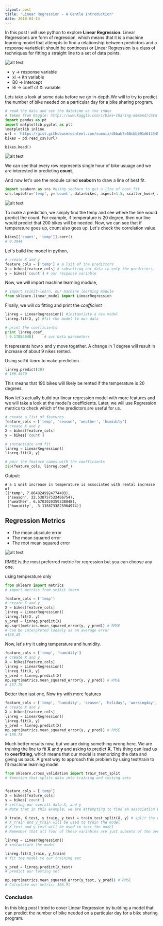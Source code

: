 ```yaml
---
layout: post
title: "Linear Regression - A Gentle Introduction"
date: 2018-04-13
---
```


In this post I will use python to explore **Linear Regression**. Linear Regressions are form of regression, which means that it is a 
machine learning model that attempts to find a relationship between predictors and a response variable(it should be continous) or 
Linear Regression is a class of techniques for fitting a straight line to a set of data points.
            
![alt text](/img/linear4.jpeg)

* y -> response variable
* xi -> ith variable
* B0 -> intercept
* Bi -> coeff of Xi variable

Lets take a look at some data before we go in-depth.We will to try to predict the number of bike needed on a particular day for a bike 
sharing program.

```python
# read the data and set the datetime as the index
# taken from Kaggle: https://www.kaggle.com/c/bike-sharing-demand/data
import pandas as pd
import matplotlib.pyplot as plt
%matplotlib inline
url = 'https://gist.githubusercontent.com/summii/d6bab7e50cbb691d61354564b0972b69/raw/8d3ec48ac2e2c12fa4b95c8d8aa257c1799e31bc/bikeshare.csv'
bikes = pd.read_csv(url)

bikes.head()
```

![alt text](/img/linear0.png)

We can see that every row represents single hour of bike usuage and we are interested in predicting **count**.

And now let's use the module called **seaborn** to draw a line of best fit.

```python
import seaborn as sns #using seaborn to get a line of best fit
sns.lmplot(x='temp', y='count', data=bikes, aspect=1.5, scatter_kws={'alpha':0.2})
```
![alt text](/img/linear2.png)

To make a prediction, we simply find the temp and see where the line would predict the count. For example, if temperature is 20 degree, then our line would predict that 200 bikes will be needed. Now, we can see that if temperature goes up, count also goes up. Let's check the correlation value.

```python
bikes[['count', 'temp']].corr()
# 0.3944
```

Let's build the model in python,

```python
# create X and y
feature_cols = ['temp'] # a lsit of the predictors
X = bikes[feature_cols] # subsetting our data to only the predictors
y = bikes['count'] # our response variable
```
Now, we will import machine learning module,

```python
# import scikit-learn, our machine learning module
from sklearn.linear_model import LinearRegression
```

Finally, we will do fitting and print the *coefficient*

```python
linreg = LinearRegression() #instantiate a new model
linreg.fit(X, y) #fit the model to our data

# print the coefficients
print linreg.coef_
[ 9.17054048]     # our beta parameters
```

It represents how x and y move together. A change in 1 degree will result in increase of about 9 nikes rented.

Using *scikit-learn* to make prediction.

```python
linreg.predict(20)
# 189.4570
```

This means that 190 bikes will likely be rented if the temperature is 20 degrees.

Now let's actually build our linear regression model with more features and we will take a look at the model's coefficients. Later, we will use Regression metrics to check which of the predictors are useful for us.

```python
# create a list of features
feature_cols = ['temp', 'season', 'weather', 'humidity']
# create X and y
X = bikes[feature_cols]
y = bikes['count']

# instantiate and fit
linreg = LinearRegression()
linreg.fit(X, y)

# pair the feature names with the coefficients
zip(feature_cols, linreg.coef_)
```
Output:

```pyhton
# a 1 unit increase in temperature is associated with rental increase of
[('temp', 7.8648249924774403), 
 ('season', 22.538757532466754),
 ('weather', 6.6703020359238048),
 ('humidity', -3.1188733823964974)]
 ```
 
 
 ## Regression Metrics
 
 * The mean absolute error
 * The mean squared error
 * The root mean squared error
 
 ![alt text](/img/B05260_10_16.jpg)
 
 RMSE is the most preferred metric for regression but you can choose any one.
 
 using temperature only
 
 ```python
 from sklearn import metrics
# import metrics from scikit learn

feature_cols = ['temp']
# create X and y
X = bikes[feature_cols]
linreg = LinearRegression()
linreg.fit(X, y)
y_pred = linreg.predict(X)
np.sqrt(metrics.mean_squared_error(y, y_pred)) # RMSE
# Can be interpreted loosely as an average error
#166.45
```

Now, let's try it using temperature and humidity.

```python
feature_cols = ['temp', 'humidity']
# create X and y
X = bikes[feature_cols]
linreg = LinearRegression()
linreg.fit(X, y)
y_pred = linreg.predict(X)
np.sqrt(metrics.mean_squared_error(y, y_pred)) # RMSE
# 157.79
```

Better than last one, Now try with more features

```python
feature_cols = ['temp', 'humidity', 'season', 'holiday', 'workingday', 'windspeed', 'atemp']
# create X and y
X = bikes[feature_cols]
linreg = LinearRegression()
linreg.fit(X, y)
y_pred = linreg.predict(X)
np.sqrt(metrics.mean_squared_error(y, y_pred)) # RMSE
# 155.75
```

Much better results now, but we are doing something wrong here. We are training the line to fit **X** and **y** and asking to predict **X**. This thing can lead us to **overfitting**, which means that our model is memorizing the data and giving us back. A great way to approach this problem by using test/train to fit machine learning model.


```python
from sklearn.cross_validation import train_test_split
# function that splits data into training and testing sets


feature_cols = ['temp']
X = bikes[feature_cols]
y = bikes['count']
# setting our overall data X, and y
# Note that in this example, we are attempting to find an association between the temperature of the day and the number of bike rentals.

X_train, X_test, y_train, y_test = train_test_split(X, y) # split the data into training and testing sets
# X_train and y_train will be used to train the model
# X_test and y_test will be used to test the model
# Remember that all four of these variables are just subsets of the overall X and y.

linreg = LinearRegression()
# instantiate the model

linreg.fit(X_train, y_train)
# fit the model to our training set

y_pred = linreg.predict(X_test)
# predict our testing set

np.sqrt(metrics.mean_squared_error(y_test, y_pred)) # RMSE
# Calculate our metric: 166.91
```

### Conclusion
In this blog post I tried to cover Linear Regression by building a model that can predict the number of bike needed on a particular day for a bike sharing program.






